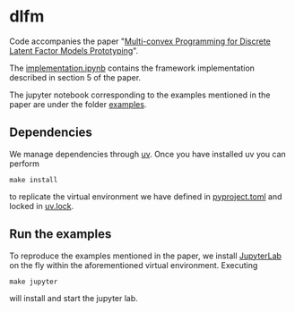 # dlfm

Code accompanies the paper "[Multi-convex Programming for Discrete Latent Factor Models Prototyping](https://arxiv.org/abs/2504.01431)".

The [implementation.ipynb](implementation.ipynb) contains the framework 
implementation described in section 5 of the paper.

The jupyter notebook corresponding to the examples mentioned 
in the paper are under the folder [examples](examples).

## Dependencies

We manage dependencies through [uv](https://docs.astral.sh/uv/).
Once you have installed uv you can perform
```shell
make install
```
to replicate the virtual environment we have defined in
[pyproject.toml](pyproject.toml) and locked in [uv.lock](uv.lock).

## Run the examples

To reproduce the examples mentioned in the paper, we install [JupyterLab](https://jupyter.org/)
on the fly within the aforementioned virtual environment.
Executing
```shell
make jupyter
```
will install and start the jupyter lab.
